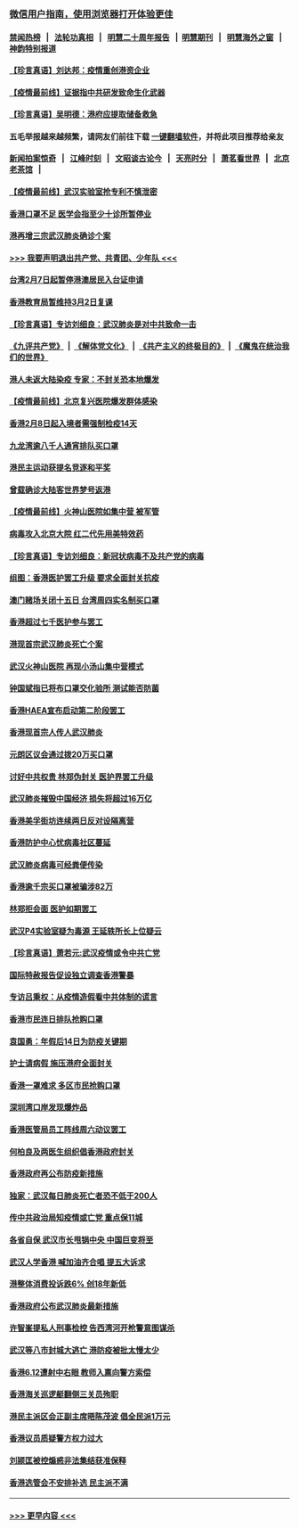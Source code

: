 ### [微信用户指南，使用浏览器打开体验更佳](https://github.com/gfw-breaker/banned-news1/blob/master/indexes/wechat-guide.md?t=0)
#### [禁闻热榜](热点新闻.md?t=0)  &nbsp;&nbsp;|&nbsp;&nbsp; [法轮功真相](https://github.com/gfw-breaker/truth/blob/master/README.md?t=0) &nbsp;&nbsp;|&nbsp;&nbsp; [明慧二十周年报告](https://github.com/gfw-breaker/mh-reports/blob/master/README.md?t=0) &nbsp;&nbsp;|&nbsp;&nbsp;[明慧期刊](https://github.com/gfw-breaker/mh-qikan) &nbsp;&nbsp;|&nbsp;&nbsp; [明慧海外之窗](https://github.com/gfw-breaker/mh-news/blob/master/README.md?t=0) &nbsp;&nbsp;|&nbsp;&nbsp; [神韵特别报道](https://github.com/gfw-breaker/mh-news/blob/master/shenyun.md?t=0)
#### [【珍言真语】刘达邦：疫情重创港资企业](../pages/nsc415/n11854274.md?t=02092344) 
#### [【疫情最前线】证据指中共研发致命生化武器](../pages/nsc415/n11853087.md?t=02092344) 
#### [【珍言真语】吴明德：港府应提取储备救急](../pages/nsc415/n11852734.md?t=02092344) 
#### 五毛举报越来越频繁，请网友们前往下载 [一键翻墙软件](https://github.com/gfw-breaker/ssr-accounts)，并将此项目推荐给亲友
#### [新闻拍案惊奇](https://github.com/gfw-breaker/banned-news1/blob/master/pages/link4.md) &nbsp;&nbsp;|&nbsp;&nbsp; [江峰时刻](https://github.com/gfw-breaker/banned-news1/blob/master/pages/link4.md) &nbsp;&nbsp;|&nbsp;&nbsp; [文昭谈古论今](https://github.com/gfw-breaker/banned-news1/blob/master/pages/link4.md) &nbsp;&nbsp;|&nbsp;&nbsp; [天亮时分](https://github.com/gfw-breaker/banned-news1/blob/master/pages/link4.md) &nbsp;&nbsp;|&nbsp;&nbsp; [萧茗看世界](https://github.com/gfw-breaker/banned-news1/blob/master/pages/link4.md) &nbsp;&nbsp;|&nbsp;&nbsp; [北京老茶馆](https://github.com/gfw-breaker/banned-news1/blob/master/pages/link4.md) &nbsp;&nbsp;|&nbsp;&nbsp; 
#### [【疫情最前线】武汉实验室抢专利不慎泄密](../pages/nsc415/n11850310.md?t=02092344) 
#### [香港口罩不足 医学会指至少十诊所暂停业](../pages/nsc415/n11850301.md?t=02092344) 
#### [港再增三宗武汉肺炎确诊个案](../pages/nsc415/n11850328.md?t=02092344) 
#### [>>> 我要声明退出共产党、共青团、少年队 <<<](https://github.com/begood0513/goodnews/blob/master/quit/letter.md) 
#### [台湾2月7日起暂停港澳居民入台证申请](../pages/nsc415/n11850304.md?t=02092344) 
#### [香港教育局暂维持3月2日复课](../pages/nsc415/n11850260.md?t=02092344) 
#### [【珍言真语】专访刘细良：武汉肺炎是对中共致命一击](../pages/nsc415/n11849934.md?t=02092344) 
#### [《九评共产党》](https://github.com/begood0513/9ping.md/blob/master/README.md) &nbsp;|&nbsp; [《解体党文化》](../../../../jtdwh.md/blob/master/README.md)  &nbsp;|&nbsp; [《共产主义的终极目的》](../../../../gczydzjmd.md/blob/master/README.md) &nbsp;|&nbsp; [《魔鬼在统治我们的世界》](../../../../mgztzwmdsj.md/blob/master/README.md) 
#### [港人未返大陆染疫 专家：不封关恐本地爆发](../pages/nsc415/n11848021.md?t=02092344) 
#### [【疫情最前线】北京复兴医院爆发群体感染](../pages/nsc415/n11847626.md?t=02092344) 
#### [香港2月8日起入境者需强制检疫14天](../pages/nsc415/n11847658.md?t=02092344) 
#### [九龙湾逾八千人通宵排队买口罩](../pages/nsc415/n11847647.md?t=02092344) 
#### [港民主运动获提名竞逐和平奖](../pages/nsc415/n11847633.md?t=02092344) 
#### [曾载确诊大陆客世界梦号返港](../pages/nsc415/n11847608.md?t=02092344) 
#### [【疫情最前线】火神山医院如集中营 被军管](../pages/nsc415/n11847524.md?t=02092344) 
#### [病毒攻入北京大院 红二代先用美特效药](../pages/nsc415/n11847427.md?t=02092344) 
#### [【珍言真语】专访刘细良：新冠状病毒不及共产党的病毒](../pages/nsc415/n11847164.md?t=02092344) 
#### [组图：香港医护罢工升级 要求全面封关抗疫](../pages/nsc415/n11844107.md?t=02092344) 
#### [澳门赌场关闭十五日 台湾周四实名制买口罩](../pages/nsc415/n11845083.md?t=02092344) 
#### [香港超过七千医护参与罢工](../pages/nsc415/n11845051.md?t=02092344) 
#### [港现首宗武汉肺炎死亡个案](../pages/nsc415/n11844998.md?t=02092344) 
#### [武汉火神山医院 再现小汤山集中营模式](../pages/nsc415/n11844763.md?t=02092344) 
#### [钟国斌指已将布口罩交化验所 测试能否防菌](../pages/nsc415/n11842783.md?t=02092344) 
#### [香港HAEA宣布启动第二阶段罢工](../pages/nsc415/n11842723.md?t=02092344) 
#### [香港现首宗人传人武汉肺炎](../pages/nsc415/n11842766.md?t=02092344) 
#### [元朗区议会通过拨20万买口罩](../pages/nsc415/n11842754.md?t=02092344) 
#### [讨好中共权贵 林郑伪封关 医护界罢工升级](../pages/nsc415/n11842359.md?t=02092344) 
#### [武汉肺炎摧毁中国经济 损失将超过16万亿](../pages/nsc415/n11839723.md?t=02092344) 
#### [香港美孚街坊连续两日反对设隔离营](../pages/nsc415/n11839962.md?t=02092344) 
#### [香港防护中心忧病毒社区蔓延](../pages/nsc415/n11839933.md?t=02092344) 
#### [武汉肺炎病毒可经粪便传染](../pages/nsc415/n11839939.md?t=02092344) 
#### [香港逾千宗买口罩被骗涉82万](../pages/nsc415/n11839914.md?t=02092344) 
#### [林郑拒会面 医护如期罢工](../pages/nsc415/n11839892.md?t=02092344) 
#### [武汉P4实验室疑为毒源 王延轶所长上位疑云](../pages/nsc415/n11835543.md?t=02092344) 
#### [【珍言真语】萧若元:武汉疫情或令中共亡党](../pages/nsc415/n11829394.md?t=02092344) 
#### [国际特赦报告促设独立调查香港警暴](../pages/nsc415/n11833845.md?t=02092344) 
#### [专访吕秉权：从疫情造假看中共体制的谎言](../pages/nsc415/n11833813.md?t=02092344) 
#### [香港市民连日排队抢购口罩](../pages/nsc415/n11833794.md?t=02092344) 
#### [袁国勇：年假后14日为防疫关键期](../pages/nsc415/n11831088.md?t=02092344) 
#### [护士请病假 施压港府全面封关](../pages/nsc415/n11831030.md?t=02092344) 
#### [香港一罩难求 多区市民抢购口罩](../pages/nsc415/n11831002.md?t=02092344) 
#### [深圳湾口岸发现爆炸品](../pages/nsc415/n11828802.md?t=02092344) 
#### [香港医管局员工阵线周六动议罢工](../pages/nsc415/n11828762.md?t=02092344) 
#### [何柏良及两医生组织倡香港政府封关](../pages/nsc415/n11828749.md?t=02092344) 
#### [香港政府再公布防疫新措施](../pages/nsc415/n11828716.md?t=02092344) 
#### [独家：武汉每日肺炎死亡者恐不低于200人](../pages/nsc415/n11828240.md?t=02092344) 
#### [传中共政治局知疫情或亡党 重点保11城](../pages/nsc415/n11828145.md?t=02092344) 
#### [各省自保 武汉市长甩锅中央 中国巨变将至](../pages/nsc415/n11828021.md?t=02092344) 
#### [武汉人学香港 喊加油齐合唱 提五大诉求](../pages/nsc415/n11827046.md?t=02092344) 
#### [港整体消费投诉跌6% 创18年新低](../pages/nsc415/n11817280.md?t=02092344) 
#### [香港政府公布武汉肺炎最新措施](../pages/nsc415/n11817152.md?t=02092344) 
#### [许智峯提私人刑事检控 告西湾河开枪警意图谋杀](../pages/nsc415/n11817132.md?t=02092344) 
#### [武汉等八市封城大逃亡 港防疫被批太慢太少](../pages/nsc415/n11817058.md?t=02092344) 
#### [香港6.12遭射中右眼 教师入禀向警方索偿](../pages/nsc415/n11814678.md?t=02092344) 
#### [香港海关巡逻艇翻侧三关员殉职](../pages/nsc415/n11814604.md?t=02092344) 
#### [港民主派区会正副主席晤陈茂波 倡全民派1万元](../pages/nsc415/n11814582.md?t=02092344) 
#### [香港议员质疑警方权力过大](../pages/nsc415/n11814560.md?t=02092344) 
#### [刘颕匡被控煽惑非法集结获准保释](../pages/nsc415/n11811727.md?t=02092344) 
#### [香港选管会不安排补选 民主派不满](../pages/nsc415/n11811691.md?t=02092344) 

----
#### [ >>> 更早内容 <<< ](../indexes/nsc415-earlier.md)
